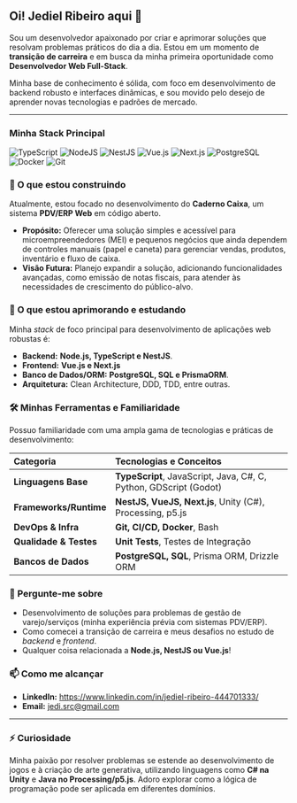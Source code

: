 ## Oi! Jediel Ribeiro aqui 👋

Sou um desenvolvedor apaixonado por criar e aprimorar soluções que resolvam problemas práticos do dia a dia. Estou em um momento de **transição de carreira** e em busca da minha primeira oportunidade como **Desenvolvedor Web Full-Stack**.

Minha base de conhecimento é sólida, com foco em desenvolvimento de backend robusto e interfaces dinâmicas, e sou movido pelo desejo de aprender novas tecnologias e padrões de mercado.

---

### Minha Stack Principal

![TypeScript](https://img.shields.io/badge/-TypeScript-3178C6?style=flat-square&logo=typescript&logoColor=white)
![NodeJS](https://img.shields.io/badge/-Node.js-339933?style=flat-square&logo=node.js&logoColor=white)
![NestJS](https://img.shields.io/badge/-NestJS-E0234E?style=flat-square&logo=nestjs&logoColor=white)
![Vue.js](https://img.shields.io/badge/-Vue.js-4FC08D?style=flat-square&logo=vue.js&logoColor=white)
![Next.js](https://img.shields.io/badge/-Next.js-000000?style=flat-square&logo=next.js&logoColor=white)
![PostgreSQL](https://img.shields.io/badge/-PostgreSQL-336791?style=flat-square&logo=postgresql&logoColor=white)
![Docker](https://img.shields.io/badge/-Docker-2496ED?style=flat-square&logo=docker&logoColor=white)
![Git](https://img.shields.io/badge/-Git-F05032?style=flat-square&logo=git&logoColor=white)

### 🔭 O que estou construindo

Atualmente, estou focado no desenvolvimento do **Caderno Caixa**, um sistema **PDV/ERP Web** em código aberto.

* **Propósito:** Oferecer uma solução simples e acessível para microempreendedores (MEI) e pequenos negócios que ainda dependem de controles manuais (papel e caneta) para gerenciar vendas, produtos, inventário e fluxo de caixa.
* **Visão Futura:** Planejo expandir a solução, adicionando funcionalidades avançadas, como emissão de notas fiscais, para atender às necessidades de crescimento do público-alvo.

### 🌱 O que estou aprimorando e estudando

Minha *stack* de foco principal para desenvolvimento de aplicações web robustas é:

* **Backend:** **Node.js, TypeScript e NestJS**.
* **Frontend:** **Vue.js e Next.js**
* **Banco de Dados/ORM:** **PostgreSQL, SQL e PrismaORM**.
* **Arquitetura:** Clean Architecture, DDD, TDD, entre outras.

### 🛠️ Minhas Ferramentas e Familiaridade

Possuo familiaridade com uma ampla gama de tecnologias e práticas de desenvolvimento:

| Categoria | Tecnologias e Conceitos |
| :--- | :--- |
| **Linguagens Base** | **TypeScript**, JavaScript, Java, C#, C, Python, GDScript (Godot) |
| **Frameworks/Runtime** | **NestJS, VueJS, Next.js**, Unity (C#), Processing, p5.js |
| **DevOps & Infra** | **Git, CI/CD, Docker**, Bash |
| **Qualidade & Testes** | **Unit Tests**, Testes de Integração |
| **Bancos de Dados** | **PostgreSQL, SQL**, Prisma ORM, Drizzle ORM

### 💬 Pergunte-me sobre

* Desenvolvimento de soluções para problemas de gestão de varejo/serviços (minha experiência prévia com sistemas PDV/ERP).
* Como comecei a transição de carreira e meus desafios no estudo de *backend* e *frontend*.
* Qualquer coisa relacionada a **Node.js, NestJS ou Vue.js**!

### 📫 Como me alcançar

* **LinkedIn:** https://www.linkedin.com/in/jediel-ribeiro-444701333/
* **Email:** jedi.src@gmail.com

---

### ⚡ Curiosidade

Minha paixão por resolver problemas se estende ao desenvolvimento de jogos e à criação de arte generativa, utilizando linguagens como **C# na Unity** e **Java no Processing/p5.js**. Adoro explorar como a lógica de programação pode ser aplicada em diferentes domínios.

